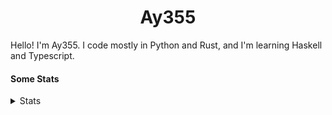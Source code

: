 <h1 align="center"><b>Ay355</b></h1>


Hello! I'm Ay355. I code mostly in Python and Rust, and I'm learning Haskell and Typescript.


#### Some Stats


<details>
<summary>Stats</summary>
<br>
 
<a href="https://github.com/Ay-355">
 <img align="center" src="https://github-readme-stats.vercel.app/api?username=Ay-355&theme=tokyonight&show_icons=true&count_private=true&hide_border=true" />
</a><a href="https://github.com/Ay-355">
  <img align="center" src="https://github-readme-stats.vercel.app/api/top-langs/?username=Ay-355&hide=toml,yaml,cmake&layout=compact&langs_count=8&theme=tokyonight&hide_border=true" />
</a>

 
&nbsp; <!-- Space character to put some space between the different stat types. -->

 
<!--START_SECTION:waka-->
![Code Time](http://img.shields.io/badge/Code%20Time-273%20hrs%2023%20mins-blue)

**🐱 My GitHub Data** 

> 📦 2.0 kB Used in GitHub's Storage 
 > 
> 🏆 0 Contributions in the Year 2024
 > 
> 🚫 Not Opted to Hire
 > 
> 📜 11 Public Repositories 
 > 
> 🔑 4 Private Repositories 
 > 
**I'm a Night 🦉** 

```text
🌞 Morning                193 commits         █░░░░░░░░░░░░░░░░░░░░░░░░   03.48 % 
🌆 Daytime                1818 commits        ████████░░░░░░░░░░░░░░░░░   32.80 % 
🌃 Evening                3369 commits        ███████████████░░░░░░░░░░   60.79 % 
🌙 Night                  162 commits         █░░░░░░░░░░░░░░░░░░░░░░░░   02.92 % 
```
📅 **I'm Most Productive on Wednesday** 

```text
Monday                   733 commits         ███░░░░░░░░░░░░░░░░░░░░░░   13.23 % 
Tuesday                  553 commits         ██░░░░░░░░░░░░░░░░░░░░░░░   09.98 % 
Wednesday                1021 commits        █████░░░░░░░░░░░░░░░░░░░░   18.42 % 
Thursday                 753 commits         ███░░░░░░░░░░░░░░░░░░░░░░   13.59 % 
Friday                   821 commits         ████░░░░░░░░░░░░░░░░░░░░░   14.81 % 
Saturday                 979 commits         ████░░░░░░░░░░░░░░░░░░░░░   17.67 % 
Sunday                   682 commits         ███░░░░░░░░░░░░░░░░░░░░░░   12.31 % 
```


📊 **This Week I Spent My Time On** 

```text
💬 Programming Languages: 
No Activity Tracked This Week

🔥 Editors: 
No Activity Tracked This Week

🐱‍💻 Projects: 
No Activity Tracked This Week

💻 Operating System: 
No Activity Tracked This Week
```

**I Mostly Code in Python** 

```text
Python                   9 repos             ███████████████████░░░░░░   75.00 % 
Rust                     1 repo              ██░░░░░░░░░░░░░░░░░░░░░░░   08.33 % 
C++                      1 repo              ██░░░░░░░░░░░░░░░░░░░░░░░   08.33 % 
HTML                     1 repo              ██░░░░░░░░░░░░░░░░░░░░░░░   08.33 % 
```




 Last Updated on 28/04/2024 12:47:37 UTC
<!--END_SECTION:waka-->
</details>

